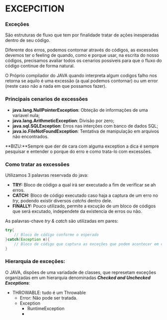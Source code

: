 # EXCEPCITION

### Exceções
São estruturas de fluxo que tem por finalidade tratar de ações inesperadas dentro de seu código.

Diferente dos erros, podemos contornar através do códigos, as excessões devemos ter o feeling de quando, como e porque usar, na escrita do nosso códigos, precisamos avaliar todos os cenarios possiveis para que o fluxo do código continue de forma natural.

O Próprio compilador do JAVA quando interpreta algum codigos falho nos retorna se aquilo é uma excessão (a qual podemos contornar) ou um error (neste caso não a nada em que possamos fazer).

### Principais cenarios de excessões

- **java.lang.NullPointerException**: Obteção de informações de uma variavel nula;
- **java.lang.ArithmeticException**: Divisão por zero;
- **java.sql.SQLException**: Erros nas interções com banco de dados SQL;
- **java.io.FileNotFoundException**: Tentativa de manipulação em arquivos não encontrados.

**BIZU:**Sempre que der de cara com alguma exception a dica é sempre pesquisar e entender o porque do erro e como trata-lo com excessões.

### Como tratar as excessões

Utilizamos 3 palavras reservada do java:

- **TRY:** Bloco de código a qual irá ser executado a fim de verificar se ah erros.
- **CATCH:** Bloco de código executado caso haja a captura de um erro no *try*, podendo existir diversos *catchs* dentro dele.
- **FINALLY:** Pouco utilizado, permite a excução de um bloco de códigos que será excutado, independete da existencia de erros ou não.

As palavras-chave *try & catch* são utilizadas em pares:

```java
try{
    // Bloco de código conforme o esperado
}catch(Exception e){
    // Bloco de código que captura as exceções que podem acontecer em caso de flux não previsto.
}
```

### Hierarquia de exceções:
O JAVA, dispões de uma variadade de classes, que represetam exceções organizadas em um hierarquia denominadas ***Checked and Unchecked Exceptions***:

- THROWABLE: tudo é um Throwable
    - Error: Não pode ser tratada.
    - Exception
        - RuntimeException
        - 